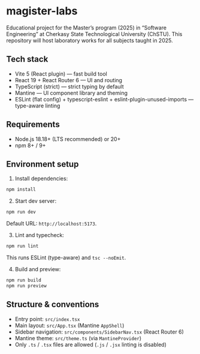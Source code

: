 # magister-labs

Educational project for the Master’s program (2025) in “Software Engineering” at Cherkasy State Technological University (ChSTU). This repository will host laboratory works for all subjects taught in 2025.

## Tech stack
- Vite 5 (React plugin) — fast build tool
- React 19 + React Router 6 — UI and routing
- TypeScript (strict) — strict typing by default
- Mantine — UI component library and theming
- ESLint (flat config) + typescript-eslint + eslint-plugin-unused-imports — type-aware linting

## Requirements
- Node.js 18.18+ (LTS recommended) or 20+
- npm 8+ / 9+

## Environment setup
1) Install dependencies:
```bash
npm install
```
2) Start dev server:
```bash
npm run dev
```
Default URL: `http://localhost:5173`.

3) Lint and typecheck:
```bash
npm run lint
```
This runs ESLint (type-aware) and `tsc --noEmit`.

4) Build and preview:
```bash
npm run build
npm run preview
```

## Structure & conventions
- Entry point: `src/index.tsx`
- Main layout: `src/App.tsx` (Mantine `AppShell`)
- Sidebar navigation: `src/components/SidebarNav.tsx` (React Router 6)
- Mantine theme: `src/theme.ts` (via `MantineProvider`)
- Only `.ts` / `.tsx` files are allowed (`.js` / `.jsx` linting is disabled)
